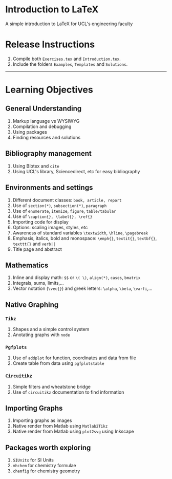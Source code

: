 # Introduction to LaTeX 
A simple introduction to LaTeX for UCL's engineering faculty

# Release Instructions
1. Compile both `Exercises.tex` and `Introduction.tex`.
2. Include the folders `Examples`, `Templates` and `Solutions`.

----------
# Learning Objectives
## General Understanding
1. Markup language vs WYSIWYG
2. Compilation and debugging
3. Using packages
4. Finding resources and solutions

## Bibliography management
1. Using Bibtex and `cite`
2. Using UCL's library, Sciencedirect, etc for easy bibliography

## Environments and settings
1. Different document classes: `book, article, report`
2. Use of `section(*)`, `subsection(*)`, `paragraph`
3. Use of `enumerate`, `itemize`, `figure`, `table/tabular`
4. Use of `\caption{}, \label{}, \ref{}`
5. Importing code for display
6. Options: scaling images, styles, etc
7. Awareness of standard variables `\textwidth`, `\hline`, `\pagebreak`
8. Emphasis, italics, bold and monospace: `\emph{}`, `textit{}`, `textbf{}`, `texttt{}` and `verb||`
9. Title page and abstract

## Mathematics
1. Inline and display math: `$$` or `\( \)`, `align(*)`, `cases`, `bmatrix`
2. Integrals, sums, limits,...
3. Vector notation (`\vec{}`) and greek letters: `\alpha`, `\beta`, `\varfi`,...

## Native Graphing
### `Tikz`
1. Shapes and a simple control system
2. Anotating graphs with `node`
### `Pgfplots`
1. Use of `addplot` for function, coordinates and data from file
2. Create table from data using `pgfplotstable`
### `Circuitikz`
1. Simple filters and wheatstone bridge
2. Use of `circuitikz` documentation to find information

## Importing Graphs
1. Importing graphs as images
2. Native render from Matlab using `Matlab2Tikz`
3. Native render from Matlab using `plot2svg` using Inkscape

## Packages worth exploring
1. `SIUnitx` for SI Units
2. `mhchem` for chemistry formulae
3. `chemfig` for chemistry geometry
